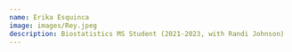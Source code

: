 ```yaml
---
name: Erika Esquinca
image: images/Rey.jpeg
description: Biostatistics MS Student (2021-2023, with Randi Johnson)
---
```


